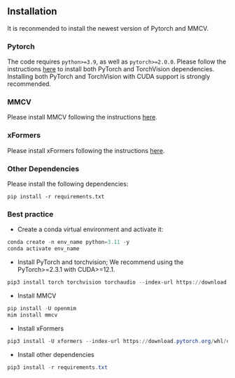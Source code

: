 ## Installation 

It is reconmended to install the newest version of Pytorch and MMCV.

### Pytorch

The code requires `python>=3.9`, as well as `pytorch>=2.0.0`. Please follow the instructions [here](https://pytorch.org/get-started/locally/) to install both PyTorch and TorchVision dependencies. Installing both PyTorch and TorchVision with CUDA support is strongly recommended.

### MMCV 

Please install MMCV following the instructions [here](https://github.com/open-mmlab/mmcv/tree/master).

### xFormers

Please install xFormers following the instructions [here](https://github.com/facebookresearch/xformers/tree/main).


### Other Dependencies

Please install the following dependencies:

```
pip install -r requirements.txt
```

### Best practice

- Create a conda virtual environment and activate it:

```powershell
conda create -n env_name python=3.11 -y
conda activate env_name
```

- Install PyTorch and torchvision; We recommend using the PyTorch>=2.3.1 with CUDA>=12.1.

```powershell
pip3 install torch torchvision torchaudio --index-url https://download.pytorch.org/whl/cu121

```

- Install MMCV 

```powershell
pip install -U openmim
mim install mmcv
```

- Install xFormers

```powershell 
pip3 install -U xformers --index-url https://download.pytorch.org/whl/cu121
```

- Install other dependencies

```powershell
pip3 install -r requirements.txt
```